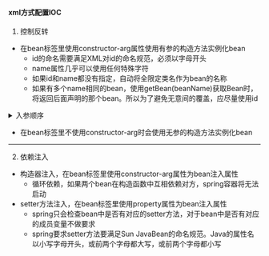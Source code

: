 #### xml方式配置IOC
1. 控制反转
- 在bean标签里使用constructor-arg属性使用有参的构造方法实例化bean
  - id的命名需要满足XML对id的命名规范，必须以字母开头
  - name属性几乎可以使用任何特殊字符
  - 如果id和name都没有指定，自动将全限定类名作为bean的名称
  - 如果有多个name相同的bean，使用getBean(beanName)获取Bean时，将返回后面声明的那个bean。所以为了避免无意间的覆盖，应尽量使用id
<details>
 <summary>入参顺序</summary>

 - 通过type声明的入参，位置是无序的，即声明参数的顺序和构造方法参数的顺序无关
 - 需要确定顺序时，可以使用index   
 `<constructor-arg index="0" value="xxx"/>`
</details>

  
- 在bean标签里不使用constructor-arg时会使用无参的构造方法实例化bean
---
2. 依赖注入
- 构造器注入，在bean标签里使用constructor-arg属性为bean注入属性
   - 循环依赖，如果两个bean在构造函数中互相依赖对方，spring容器将无法启动
- setter方法注入，在bean标签里使用property属性为bean注入属性
   - spring只会检查bean中是否有对应的setter方法，对于bean中是否有对应的成员变量不做要求
   - spring要求setter方法要满足Sun JavaBean的命名规范。Java的属性名以小写字母开头，或前两个字母都大写，或前两个字母都小写


